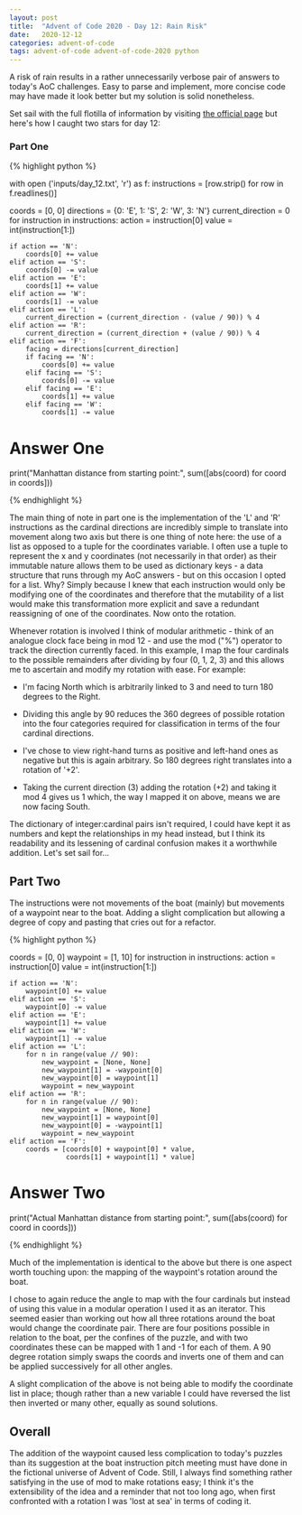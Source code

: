 ```yaml
---
layout: post
title:  "Advent of Code 2020 - Day 12: Rain Risk"
date:   2020-12-12 
categories: advent-of-code
tags: advent-of-code advent-of-code-2020 python
---
```


A risk of rain results in a rather unnecessarily verbose pair of answers to
today's AoC challenges. Easy to parse and implement, more concise code may
have made it look better but my solution is solid nonetheless.

Set sail with the full flotilla of information by visiting
[the official page](https://adventofcode.com/2020/day/12) but here's how I
caught two stars for day 12:

### Part One

{% highlight python %}

with open ('inputs/day_12.txt', 'r') as f:
    instructions = [row.strip() for row in f.readlines()]

coords = [0, 0]
directions = {0: 'E', 1: 'S', 2: 'W', 3: 'N'}
current_direction = 0
for instruction in instructions:
    action = instruction[0]
    value = int(instruction[1:])

    if action == 'N':
        coords[0] += value
    elif action == 'S':
        coords[0] -= value
    elif action == 'E':
        coords[1] += value
    elif action == 'W':
        coords[1] -= value
    elif action == 'L':
        current_direction = (current_direction - (value / 90)) % 4
    elif action == 'R':
        current_direction = (current_direction + (value / 90)) % 4
    elif action == 'F':
        facing = directions[current_direction]
        if facing == 'N':
            coords[0] += value
        elif facing == 'S':
            coords[0] -= value
        elif facing == 'E':
            coords[1] += value
        elif facing == 'W':
            coords[1] -= value

# Answer One
print("Manhattan distance from starting point:",
      sum([abs(coord) for coord in coords]))

{% endhighlight %}

The main thing of note in part one is the implementation of the 'L' and 'R'
instructions as the cardinal directions are incredibly simple to translate
into movement along two axis but there is one thing of note here: the use
of a list as opposed to a tuple for the coordinates variable. I often use a
tuple to represent the x and y coordinates (not necessarily in that order) as
their immutable nature allows them to be used as dictionary keys - a data
structure that runs through my AoC answers - but on this occasion I opted for
a list. Why? Simply because I knew that each instruction would only be
modifying one of the coordinates and therefore that the mutability of a list
would make this transformation more explicit and save a redundant reassigning
of one of the coordinates. Now onto the rotation.

Whenever rotation is involved I think of modular arithmetic - think of an
analogue clock face being in mod 12 - and use the mod ("%") operator to
track the direction currently faced. In this example, I map the four cardinals
to the possible remainders after dividing by four (0, 1, 2, 3) and this allows
me to ascertain and modify my rotation with ease. For example:

- I'm facing North which is arbitrarily linked to 3 and need to turn 180
degrees to the Right.

- Dividing this angle by 90 reduces the 360 degrees of possible rotation into
the four categories required for classification in terms of the four cardinal
directions.

- I've chose to view right-hand turns as positive and left-hand ones as
negative but this is again arbitrary. So 180 degrees right translates into
a rotation of '+2'.

- Taking the current direction (3) adding the rotation (+2) and taking it mod 4
gives us 1 which, the way I mapped it on above, means we are now facing South.

The dictionary of integer:cardinal pairs isn't required, I could have kept it
as numbers and kept the relationships in my head instead, but I think its
readability and its lessening of cardinal confusion makes it a worthwhile
addition. Let's set sail for...

## Part Two

The instructions were not movements of the boat (mainly) but movements of a
waypoint near to the boat. Adding a slight complication but allowing a degree
of copy and pasting that cries out for a refactor.

{% highlight python %}

coords = [0, 0]
waypoint = [1, 10]
for instruction in instructions:
    action = instruction[0]
    value = int(instruction[1:])

    if action == 'N':
        waypoint[0] += value
    elif action == 'S':
        waypoint[0] -= value
    elif action == 'E':
        waypoint[1] += value
    elif action == 'W':
        waypoint[1] -= value
    elif action == 'L':
        for n in range(value // 90):
            new_waypoint = [None, None]
            new_waypoint[1] = -waypoint[0]
            new_waypoint[0] = waypoint[1]
            waypoint = new_waypoint
    elif action == 'R':
        for n in range(value // 90):
            new_waypoint = [None, None]
            new_waypoint[1] = waypoint[0]
            new_waypoint[0] = -waypoint[1]
            waypoint = new_waypoint
    elif action == 'F':
        coords = [coords[0] + waypoint[0] * value,
                  coords[1] + waypoint[1] * value]

# Answer Two
print("Actual Manhattan distance from starting point:",
      sum([abs(coord) for coord in coords]))

{% endhighlight %}

Much of the implementation is identical to the above but there is one aspect
worth touching upon: the mapping of the waypoint's rotation around the boat.

I chose to again reduce the angle to map with the four cardinals but instead of
using this value in a modular operation I used it as an iterator. This seemed
easier than working out how all three rotations around the boat would change
the coordinate pair. There are four positions possible in relation to the boat,
per the confines of the puzzle, and with two coordinates these can be mapped
with 1 and -1 for each of them. A 90 degree rotation simply swaps the coords
and inverts one of them and can be applied successively for all
other angles.

A slight complication of the above is not being able to modify the coordinate
list in place; though rather than a new variable I could have reversed the list
then inverted or many other, equally as sound solutions.

## Overall

The addition of the waypoint caused less complication to today's puzzles than
its suggestion at the boat instruction pitch meeting must have done in the
fictional universe of Advent of Code. Still, I always find something rather
satisfying in the use of mod to make rotations easy; I think it's the
extensibility of the idea and a reminder that not too long ago, when first
confronted with a rotation I was 'lost at sea' in terms of coding it.
